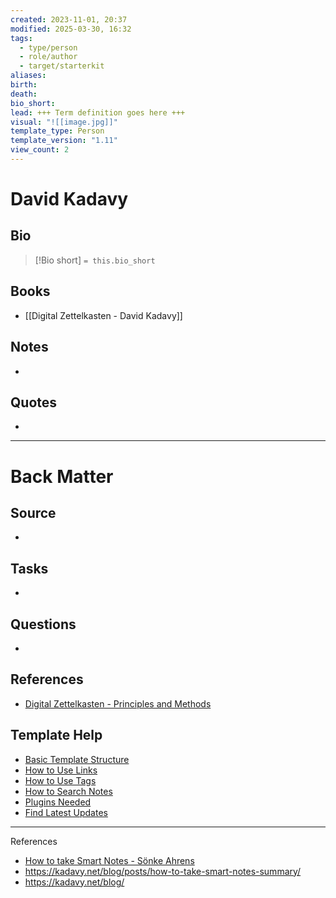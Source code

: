 ```yaml
---
created: 2023-11-01, 20:37
modified: 2025-03-30, 16:32
tags:
  - type/person
  - role/author
  - target/starterkit
aliases: 
birth: 
death: 
bio_short: 
lead: +++ Term definition goes here +++
visual: "![[image.jpg]]"
template_type: Person
template_version: "1.11"
view_count: 2
---
```


# David Kadavy

##  Bio
<!-- Short biography of the AUTHOR -->

> [!Bio short]
> `= this.bio_short`



## Books
<!-- Only most important I‘ve read -->
- [[Digital Zettelkasten - David Kadavy]]


## Notes
<!-- The main content of my thoughts really -->
- 


## Quotes
<!-- Notable quotes with reference to their page or location -->
- 

---
# Back Matter
## Source
<!-- Always keep a link to the source- --> 
- 

## Tasks
<!-- What remains to be done with this note? --> 
- 

## Questions
<!-- What remains for you to consider? -->
- 

## References 
<!-- Links to pages not referenced in the content -->
- [Digital Zettelkasten - Principles and Methods](Digital%20Zettelkasten%20-%20Principles%20and%20Methods.md)

## Template Help

- [Basic Template Structure](https://github.com/groepl/Obsidian-Templates#basic-template-structure)
- [How to Use Links](https://github.com/groepl/Obsidian-Templates#how-to-use-links)
- [How to Use Tags](https://github.com/groepl/Obsidian-Templates#how-to-use-tags)
- [How to Search Notes](https://github.com/groepl/Obsidian-Templates#how-to-search-notes)
- [Plugins Needed](https://github.com/groepl/Obsidian-Templates#obsidian-plugins-needed)
- [Find Latest Updates](https://github.com/groepl/Obsidian-Templates)








---
References

- [How to take Smart Notes - Sönke Ahrens](How%20to%20take%20Smart%20Notes%20-%20Sönke%20Ahrens.md)
- https://kadavy.net/blog/posts/how-to-take-smart-notes-summary/
- https://kadavy.net/blog/



